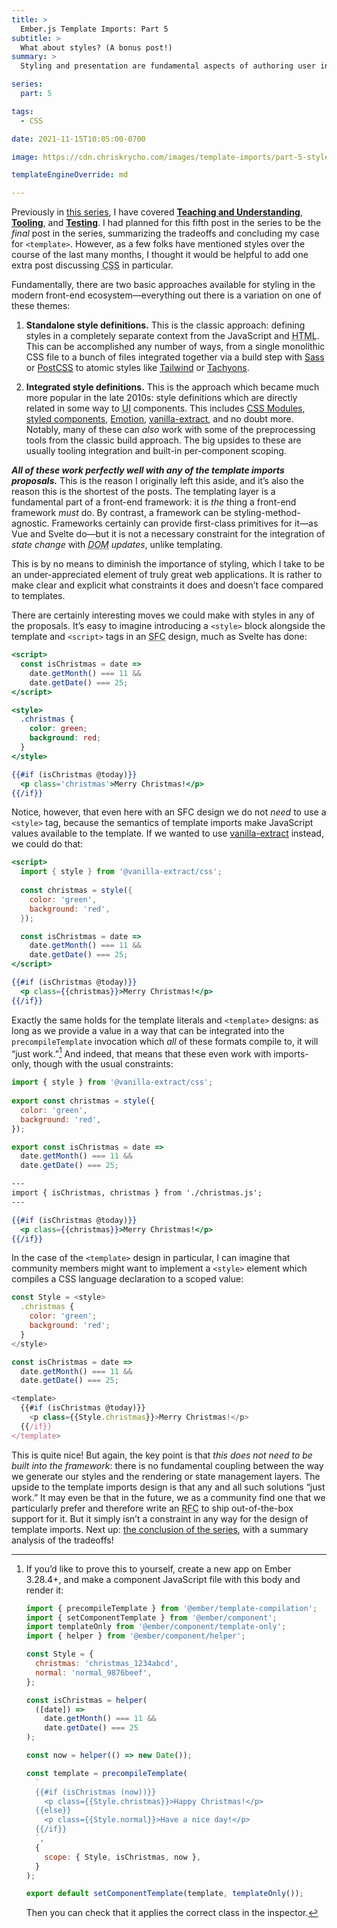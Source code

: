 ```yaml
---
title: >
  Ember.js Template Imports: Part 5
subtitle: >
  What about styles? (A bonus post!)
summary: >
  Styling and presentation are fundamental aspects of authoring user interfaces. So how does CSS work with the various Ember template imports proposals?

series:
  part: 5

tags:
  - CSS

date: 2021-11-15T10:05:00-0700

image: https://cdn.chriskrycho.com/images/template-imports/part-5-styles.png

templateEngineOverride: md

---
```


Previously in [this series][s], I have covered [**Teaching and Understanding**][p2], [**Tooling**][p3], and [**Testing**][p4]. I had planned for this fifth post in the series to be the *final* post in the series, summarizing the tradeoffs and concluding my case for `<template>`. However, as a few folks have mentioned styles over the course of the last many months, I thought it would be helpful to add one extra post discussing <abbr title="Cascading Style Sheets">CSS</abbr> in particular.

[s]: https://v5.chriskrycho.com/journal/ember-template-imports/
[p2]: https://v5.chriskrycho.com/journal/ember-template-imports/part-2/
[p3]: https://v5.chriskrycho.com/journal/ember-template-imports/part-3/
[p4]: https://v5.chriskrycho.com/journal/ember-template-imports/part-4/

Fundamentally, there are two basic approaches available for styling in the modern front-end ecosystem—everything out there is a variation on one of these themes:

1. **Standalone style definitions.** This is the classic approach: defining styles in a completely separate context from the JavaScript and <abbr title="HyperText Markup Language">HTML</abbr>. This can be accomplished any number of ways, from a single monolithic <abbr>CSS</abbr> file to a bunch of files integrated together via a build step with [Sass][sass] or [PostCSS][postcss] to atomic styles like [Tailwind][tailwind] or [Tachyons][tachyons].

2. **Integrated style definitions.** This is the approach which became much more popular in the late 2010s: style definitions which are directly related in some way to <abbr title="user interface">UI</abbr> components. This includes [<abbr>CSS</abbr> Modules][css-modules], [styled components][styled], [Emotion][emotion], [vanilla-extract][vanilla], and no doubt more. Notably, many of these can *also* work with some of the preprocessing tools from the classic build approach. The big upsides to these are usually tooling integration and built-in per-component scoping.

[sass]: https://sass-lang.com
[postcss]: https://postcss.org
[tailwind]: https://tailwindcss.com
[tachyons]: https://tachyons.io
[css-modules]: https://github.com/css-modules/css-modules
[styled]: https://www.styled-components.com 
[emotion]: https://emotion.sh/docs/@emotion/css
[vanilla]: https://vanilla-extract.style

***All of these work perfectly well with any of the template imports proposals.*** This is the reason I originally left this aside, and it’s also the reason this is the shortest of the posts. The templating layer is a fundamental part of a front-end framework: it is *the* thing a front-end framework *must* do. By contrast, a framework can be styling-method-agnostic. Frameworks certainly can provide first-class primitives for it—as Vue and Svelte do—but it is not a necessary constraint for the integration of *state change* with *<abbr title="document object model">DOM</abbr> updates*, unlike templating.

<section class='note' aria-label="Note">

This is by no means to diminish the importance of styling, which I take to be an under-appreciated element of truly great web applications. It is rather to make clear and explicit what constraints it does and doesn’t face compared to templates.

</section>

There are certainly interesting moves we could make with styles in any of the proposals. It’s easy to imagine introducing a `<style>` block alongside the template and `<script>` tags in an <abbr title="single-file component">SFC</abbr> design, much as Svelte has done:

```hbs
<script>
  const isChristmas = date =>
    date.getMonth() === 11 &&
    date.getDate() === 25;
</script>

<style>
  .christmas {
    color: green;
    background: red;
  }
</style>

{{#if (isChristmas @today)}}
  <p class='christmas'>Merry Christmas!</p>
{{/if}}
```

Notice, however, that even here with an <abbr>SFC</abbr> design we do not *need* to use a `<style>` tag, because the semantics of template imports make JavaScript values available to the template. If we wanted to use [vanilla-extract][vanilla] instead, we could do that:

```hbs
<script>
  import { style } from '@vanilla-extract/css';
  
  const christmas = style({
    color: 'green',
    background: 'red',
  });

  const isChristmas = date =>
    date.getMonth() === 11 &&
    date.getDate() === 25;
</script>

{{#if (isChristmas @today)}}
  <p class={{christmas}}>Merry Christmas!</p>
{{/if}}
```

Exactly the same holds for the template literals and `<template>` designs: as long as we provide a value in a way that can be integrated into the `precompileTemplate` invocation which *all* of these formats compile to, it will “just work.”[^just-work] And indeed, that means that these even work with imports-only, though with the usual constraints:

```js
import { style } from '@vanilla-extract/css';
  
export const christmas = style({
  color: 'green',
  background: 'red',
});

export const isChristmas = date =>
  date.getMonth() === 11 &&
  date.getDate() === 25;
```

```hbs
---
import { isChristmas, christmas } from './christmas.js';
---

{{#if (isChristmas @today)}}
  <p class={{christmas}}>Merry Christmas!</p>
{{/if}}
```

In the case of the `<template>` design in particular, I can imagine that community members might want to implement a `<style>` element which compiles a CSS language declaration to a scoped value:

```js
const Style = <style>
  .christmas {
    color: 'green';
    background: 'red';
  }
</style>

const isChristmas = date =>
  date.getMonth() === 11 &&
  date.getDate() === 25;

<template>
  {{#if (isChristmas @today)}}
    <p class={{Style.christmas}}>Merry Christmas!</p>
  {{/if}}
</template>
```

This is quite nice! But again, the key point is that *this does not need to be built into the framework*: there is no fundamental coupling between the way we generate our styles and the rendering or state management layers. The upside to the template imports design is that any and all such solutions “just work.” It may even be that in the future, we as a community find one that we particularly prefer and therefore write an <abbr title="request for comments">RFC</abbr> to ship out-of-the-box support for it. But it simply isn’t a constraint in any way for the design of template imports. Next up: [the conclusion of the series](https://v5.chriskrycho.com/journal/ember-template-imports/part-6/), with a summary analysis of the tradeoffs!

[^just-work]: If you’d like to prove this to yourself, create a new app on Ember 3.28.4+, and make a component JavaScript file with this body and render it:

    ```js
    import { precompileTemplate } from '@ember/template-compilation';
    import { setComponentTemplate } from '@ember/component';
    import templateOnly from '@ember/component/template-only';
    import { helper } from '@ember/component/helper';

    const Style = {
      christmas: 'christmas_1234abcd',
      normal: 'normal_9876beef',
    };

    const isChristmas = helper(
      ([date]) =>
        date.getMonth() === 11 &&
        date.getDate() === 25
    );

    const now = helper(() => new Date());

    const template = precompileTemplate(
      `
      {{#if (isChristmas (now))}}
        <p class={{Style.christmas}}>Happy Christmas!</p>
      {{else}}
        <p class={{Style.normal}}>Have a nice day!</p>
      {{/if}}
      `,
      {
        scope: { Style, isChristmas, now },
      }
    );

    export default setComponentTemplate(template, templateOnly());
    ```
    
    Then you can check that it applies the correct class in the inspector.
